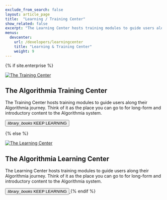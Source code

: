 ```yaml
---
exclude_from_search: false
layout: article_page
title:  "Learning / Training Center"
show_related: false
excerpt: "The Learning Center hosts training modules to guide users along their Algorithmia journey."
menus:
  devcenter:
    url: /developers/learningcenter
    title: "Learning & Training Center"
    weight: 9
---
```


{% if site.enterprise %}

<a href="https://training.algorithmia.com"><img src="{{site.cdnurl}}{{site.baseurl}}/images/post_images/learningcenter/lms_enterprise_wide.png" alt="The Training Center" class="syn-image-responsive"></a>

## The Algorithmia Training Center

The Training Center hosts training modules to guide users along their Algorithmia journey. Think of it as the place you can go to for long-form and introductory content to the Algorithmia system.

<a href="https://training.algorithmia.com">
  <button class="syn-btn contained theme-primary">
    <i class="material-icons">library_books</i> KEEP LEARNING
  </button>
</a>

{% else %}

<a href="https://learn.algorithmia.com"><img src="{{site.cdnurl}}{{site.baseurl}}/images/post_images/learningcenter/lms_public_wide.png" alt="The Learning Center" class="syn-image-responsive"></a>

## The Algorithmia Learning Center

The Learning Center hosts training modules to guide users along their Algorithmia journey. Think of it as the place you can go to for long-form and introductory content to the Algorithmia system.

<a href="https://learn.algorithmia.com">
  <button class="syn-btn contained theme-primary">
    <i class="material-icons">library_books</i> KEEP LEARNING
  </button>
</a>
{% endif %}
